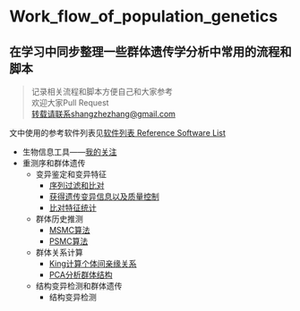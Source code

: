# Work_flow_of_population_genetics

## 在学习中同步整理一些群体遗传学分析中常用的流程和脚本

> 记录相关流程和脚本方便自己和大家参考\
欢迎大家Pull Request\
转载请联系shangzhezhang@gmail.com

文中使用的参考软件列表见[软件列表 Reference Software List](https://github.com/shangshanzhizhe/Work_flow_of_population_genetics/blob/master/Work_flows/software_list.md)

- 生物信息工具——[我的关注](https://github.com/shangshanzhizhe?tab=stars)
- 重测序和群体遗传
    - 变异鉴定和变异特征
        - [序列过滤和比对](https://github.com/shangshanzhizhe/Work_flow_of_population_genetics/blob/master/Work_flows/Reads_clean_and_Mapping.md)
        - [获得遗传变异信息以及质量控制](https://github.com/shangshanzhizhe/Work_flow_of_population_genetics/blob/master/Work_flows/Call_variants_and_filtering.md)
        - [比对特征统计](https://github.com/shangshanzhizhe/Work_flow_of_population_genetics/blob/master/Work_flows/bam_file_property.md)
    - 群体历史推测
        - [MSMC算法](https://github.com/shangshanzhizhe/Work_flow_of_population_genetics/blob/master/Work_flows/msmc_demo.md)
        - [PSMC算法](https://github.com/shangshanzhizhe/Work_flow_of_population_genetics/blob/master/Work_flows/psmc.md)
    - 群体关系计算
        - [King计算个体间亲缘关系](https://github.com/shangshanzhizhe/Work_flow_of_population_genetics/blob/master/Work_flows/king.md)
        - [PCA分析群体结构](https://github.com/shangshanzhizhe/Work_flow_of_population_genetics/blob/master/Work_flows/pca_structure.md)
    - 结构变异检测和群体遗传
        - 结构变异检测 